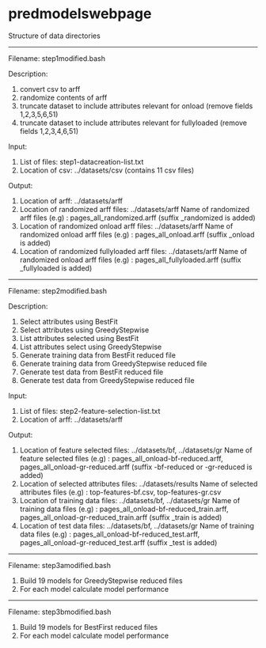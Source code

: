 # predmodelswebpage

Structure of data directories

---------------------------------------------------------------------------------------------------------------------------------
Filename: step1modified.bash

Description:
1. convert csv to arff
2. randomize contents of arff
3. truncate dataset to include attributes relevant for onload (remove fields 1,2,3,5,6,51)
4. truncate dataset to include attributes relevant for fullyloaded (remove fields 1,2,3,4,6,51)

Input:
1. List of files: step1-datacreation-list.txt
2. Location of csv: ../datasets/csv (contains 11 csv files)

Output:
1. Location of arff: ../datasets/arff
2. Location of randomized arff files: ../datasets/arff
Name of randomized arff files (e.g) : pages_all_randomized.arff
(suffix _randomized is added)
3. Location of randomized onload arff files: ../datasets/arff
Name of randomized onload arff files (e.g) : pages_all_onload.arff
(suffix _onload is added)
4. Location of randomized fullyloaded arff files: ../datasets/arff
Name of randomized onload arff files (e.g) : pages_all_fullyloaded.arff
(suffix _fullyloaded is added)

-----------------------------------------------------------------------------------------------------------------
Filename: step2modified.bash

Description:
1. Select attributes using BestFit
2. Select attributes using GreedyStepwise
3. List attributes selected using BestFit
4. List attributes select using GreedyStepwise
5. Generate training data from BestFit reduced file
6. Generate training data from GreedyStepwise reduced file
7. Generate test data from BestFit reduced file
8. Generate test data from GreedyStepwise reduced file

Input:
1. List of files: step2-feature-selection-list.txt
2. Location of arff: ../datasets/arff

Output:
1. Location of feature selected files: ../datasets/bf, ../datasets/gr
Name of feature selected files (e.g) :  pages_all_onload-bf-reduced.arff, pages_all_onload-gr-reduced.arff
(suffix -bf-reduced or -gr-reduced is added)
2. Location of selected attributes files: ../datasets/results
Name of selected attributes files (e.g) : top-features-bf.csv, top-features-gr.csv
3. Location of training data files: ../datasets/bf, ../datasets/gr
Name of training data files (e.g) : pages_all_onload-bf-reduced_train.arff, pages_all_onload-gr-reduced_train.arff
(suffix _train is added)
4. Location of test data files: ../datasets/bf, ../datasets/gr
Name of training data files (e.g) : pages_all_onload-bf-reduced_test.arff, pages_all_onload-gr-reduced_test.arff
(suffix _test is added)

-----------------------------------------------------------------------------------------------------------------
Filename: step3amodified.bash

1. Build 19 models for GreedyStepwise reduced files
2. For each model calculate model performance

-----------------------------------------------------------------------------------------------------------------
Filename: step3bmodified.bash

1. Build 19 models for BestFirst reduced files
2. For each model calculate model performance
